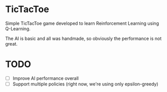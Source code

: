 # TicTacToe
Simple TicTacToe game developed to learn Reinforcement Learning using Q-Learning. 

The AI is basic and all was handmade, so obviously the performance is not great. 

# TODO 
- [ ] Improve AI performance overall
- [ ] Support multiple policies (right now, we're using only epsilon-greedy)
